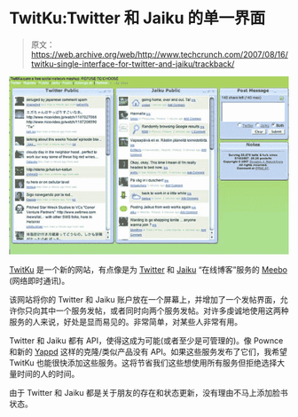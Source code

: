 # TwitKu:Twitter 和 Jaiku 的单一界面

> 原文：<https://web.archive.org/web/http://www.techcrunch.com/2007/08/16/twitku-single-interface-for-twitter-and-jaiku/trackback/>

![](img/cc859040ec3454032c4f7a7854b8358f.png)

[TwitKu](https://web.archive.org/web/20140122190659/http://twitku.com/) 是一个新的网站，有点像是为 [Twitter](https://web.archive.org/web/20140122190659/http://www.crunchbase.com/company/twitter) 和 [Jaiku](https://web.archive.org/web/20140122190659/http://www.crunchbase.com/company/jaiku) “在线博客”服务的 [Meebo](https://web.archive.org/web/20140122190659/http://www.crunchbase.com/company/meebo) (网络即时通讯)。

该网站将你的 Twitter 和 Jaiku 账户放在一个屏幕上，并增加了一个发帖界面，允许你只向其中一个服务发帖，或者同时向两个服务发帖。对许多虔诚地使用这两种服务的人来说，好处是显而易见的。非常简单，对某些人非常有用。

Twitter 和 Jaiku 都有 API，使得这成为可能(或者至少是可管理的)。像 Pownce 和新的 [Yappd](https://web.archive.org/web/20140122190659/http://www.techcrunch.com/2007/08/13/yappd-launches-calls-itself-twitter-with-pictures/) 这样的克隆/类似产品没有 API。如果这些服务发布了它们，我希望 TwitKu 也能很快添加这些服务。这将节省我们这些想使用所有服务但拒绝选择大量时间的人的时间。

由于 Twitter 和 Jaiku 都是关于朋友的存在和状态更新，没有理由不马上添加脸书状态。